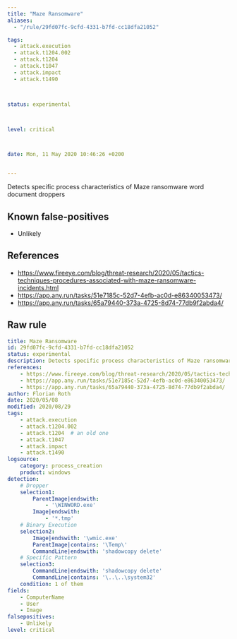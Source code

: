 ```yaml
---
title: "Maze Ransomware"
aliases:
  - "/rule/29fd07fc-9cfd-4331-b7fd-cc18dfa21052"

tags:
  - attack.execution
  - attack.t1204.002
  - attack.t1204
  - attack.t1047
  - attack.impact
  - attack.t1490



status: experimental



level: critical



date: Mon, 11 May 2020 10:46:26 +0200


---
```


Detects specific process characteristics of Maze ransomware word document droppers

<!--more-->


## Known false-positives

* Unlikely



## References

* https://www.fireeye.com/blog/threat-research/2020/05/tactics-techniques-procedures-associated-with-maze-ransomware-incidents.html
* https://app.any.run/tasks/51e7185c-52d7-4efb-ac0d-e86340053473/
* https://app.any.run/tasks/65a79440-373a-4725-8d74-77db9f2abda4/


## Raw rule
```yaml
title: Maze Ransomware
id: 29fd07fc-9cfd-4331-b7fd-cc18dfa21052
status: experimental
description: Detects specific process characteristics of Maze ransomware word document droppers
references:
    - https://www.fireeye.com/blog/threat-research/2020/05/tactics-techniques-procedures-associated-with-maze-ransomware-incidents.html
    - https://app.any.run/tasks/51e7185c-52d7-4efb-ac0d-e86340053473/
    - https://app.any.run/tasks/65a79440-373a-4725-8d74-77db9f2abda4/
author: Florian Roth
date: 2020/05/08
modified: 2020/08/29
tags:
    - attack.execution
    - attack.t1204.002
    - attack.t1204  # an old one
    - attack.t1047
    - attack.impact
    - attack.t1490
logsource:
    category: process_creation
    product: windows
detection:
    # Dropper
    selection1:
        ParentImage|endswith:
            - '\WINWORD.exe'
        Image|endswith:
            - '*.tmp'
    # Binary Execution
    selection2:
        Image|endswith: '\wmic.exe'
        ParentImage|contains: '\Temp\'
        CommandLine|endswith: 'shadowcopy delete'
    # Specific Pattern
    selection3: 
        CommandLine|endswith: 'shadowcopy delete'
        CommandLine|contains: '\..\..\system32'
    condition: 1 of them
fields:
    - ComputerName
    - User
    - Image
falsepositives:
    - Unlikely
level: critical

```
